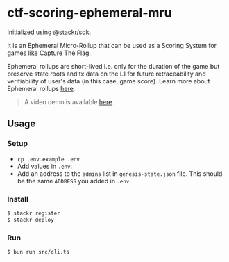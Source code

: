 # ctf-scoring-ephemeral-mru

Initialized using [@stackr/sdk](https://www.stackrlabs.xyz/).

It is an Ephemeral Micro-Rollup that can be used as a Scoring System for games like Capture The Flag.

Ephemeral rollups are short-lived i.e. only for the duration of the game but preserve state roots and tx data on the L1 for future retraceability and verifiability of user's data (in this case, game score). Learn more about Ephemeral rollups [here](https://mirror.xyz/stackrlabs.eth/B-3hUw4Y8L3yWAqzsYWn9KddwluR0oZSHZ3c4K7r9VY).

> A video demo is available [here](https://twitter.com/zkcat_eth/status/1776645571928850770).

## Usage

### Setup

- `cp .env.example .env`
- Add values in `.env`.
- Add an address to the `admins` list in `genesis-state.json` file. This should be the same `ADDRESS` you added in `.env`.

### Install

```bash
$ stackr register
$ stackr deploy
```

### Run

```bash
$ bun run src/cli.ts
```
